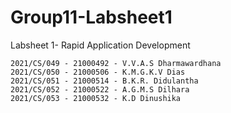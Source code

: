 # Group11-Labsheet1
Labsheet 1- Rapid Application Development 

````
2021/CS/049 - 21000492 - V.V.A.S Dharmawardhana
2021/CS/050 - 21000506 - K.M.G.K.V Dias
2021/CS/051 - 21000514 - B.K.R. Didulantha
2021/CS/052 - 21000522 - A.G.M.S Dilhara
2021/CS/053 - 21000532 - K.D Dinushika
````
